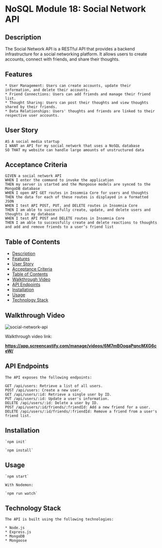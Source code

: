 # NoSQL Module 18: Social Network API
   
## Description

The Social Network API is a RESTful API that provides a backend infrastructure for a social networking platform. 
It allows users to create accounts, connect with friends, and share their thoughts.


## Features

```
* User Management: Users can create accounts, update their information, and delete their accounts.
* Friend Connections: Users can add friends and manage their friend list.
* Thought Sharing: Users can post their thoughts and view thoughts shared by their friends.
* Data Relationships: Users' thoughts and friends are linked to their respective user accounts.
  ```

## User Story

```
AS A social media startup
I WANT an API for my social network that uses a NoSQL database
SO THAT my website can handle large amounts of unstructured data
```

## Acceptance Criteria

```
GIVEN a social network API
WHEN I enter the command to invoke the application
THEN my server is started and the Mongoose models are synced to the MongoDB database
WHEN I open API GET routes in Insomnia Core for users and thoughts
THEN the data for each of these routes is displayed in a formatted JSON
WHEN I test API POST, PUT, and DELETE routes in Insomnia Core
THEN I am able to successfully create, update, and delete users and thoughts in my database
WHEN I test API POST and DELETE routes in Insomnia Core
THEN I am able to successfully create and delete reactions to thoughts and add and remove friends to a user’s friend list
```
   
## Table of Contents

- [Description](#description)
- [Features](#features)
- [User Story](#user-story)
- [Acceptance Criteria](#acceptance-criteria)
- [Table of Contents](#table-of-contents)
- [Walkthrough Video](#walkthrough-video)
- [API Endpoints](#api-endpoints)
- [Installation](#installation)
- [Usage](#usage)
- [Technology Stack](#technology-stack)


## Walkthrough Video
  
![social-network-api](./assets/social-network-api.gif)


Walkthrough video link:

**https://app.screencastify.com/manage/videos/6M7mBOoqaPqncMXG6ceW/**


## API Endpoints
```
The API exposes the following endpoints:

GET /api/users: Retrieve a list of all users.
POST /api/users: Create a new user.
GET /api/users/:id: Retrieve a single user by ID.
PUT /api/users/:id: Update a user's information.
DELETE /api/users/:id: Delete a user by ID.
POST /api/users/:id/friends/:friendId: Add a new friend for a user.
DELETE /api/users/:id/friends/:friendId: Remove a friend from a user's friend list.
```

## Installation  
```  
`npm init`

`npm install`
```
  
## Usage
```  
`npm start`

With Nodemon:

`npm run watch`
```

## Technology Stack
```
The API is built using the following technologies:

* Node.js
* Express.js
* MongoDB
* Mongoose
```
